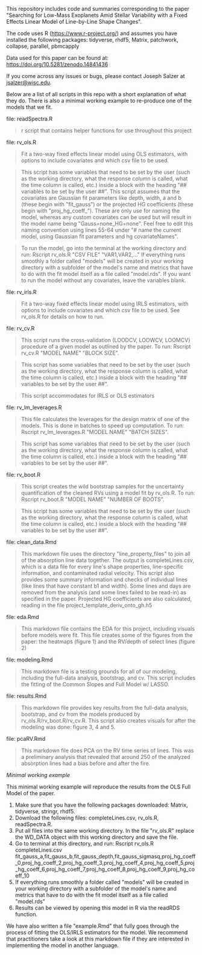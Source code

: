 This repository includes code and summaries corresponding to the paper "Searching for Low-Mass Exoplanets Amid Stellar Variability with a Fixed Effects Linear Model of Line-by-Line Shape Changes".

The code uses R (https://www.r-project.org/) and assumes you have installed the following packages:
tidyverse, rhdf5, Matrix, patchwork, collapse, parallel, pbmcapply

Data used for this paper can be found at: https://doi.org/10.5281/zenodo.14841436

If you come across any issues or bugs, please contact Joseph Salzer at jsalzer@wisc.edu.

Below are a list of all scripts in this repo with a short explanation of what they do. There is also a minimal working example to re-produce one of the models that we fit.

file: readSpectra.R <br>
> r script that contains helper functions for use throughout this project

file: rv_ols.R <br>
> Fit a two-way fixed effects linear model using OLS estimators, with options to include covariates and which csv file to be used.

> This script has some variables that need to be set by the user (such as the working directory, what the response column is called, what the time column is called, etc.) inside a block with the heading "## variables to be set by the user ##". This script assumes that the covariates are Gaussian fit parameters like depth, width, a and b (these begin with "fit_gauss") or the projected HG coefficients (these begin with "proj_hg_coeff_"). These are only use for naming the model, whereas any custom covariates can be used but will result in the model name being "Gauss=none_HG=none". Feel free to edit this naming convention using lines 55-64 under "# name the current model, using Gaussian fit parameters and hg covariateNames".

> To run the model, go into the terminal at the working directory and run: Rscript rv_ols.R "CSV FILE" "VAR1,VAR2,..." If everything runs smoothly a folder called "models" will be created in your working directory with a subfolder of the model's name and metrics that have to do with the fit model itself as a file called "model.rds".  If you want to run the model without any covariates, leave the variables blank. 

file: rv_irls.R <br>
> Fit a two-way fixed effects linear model using IRLS estimators, with options to include covariates and which csv file to be used. See rv_ols.R for details on how to run.


file: rv_cv.R <br>
> This script runs the cross-validation (LOODCV, LOOWCV, LOOMCV) procedure of a given model as outlined by the paper. To run: Rscript rv_cv.R "MODEL NAME" "BLOCK SIZE".

> This script has some variables that need to be set by the user (such as the working directory, what the response column is called, what the time column is called, etc.) inside a block with the heading "## variables to be set by the user ##". 

> This script accommodates for IRLS or OLS estimators

file: rv_lm_leverages.R <br>
> This file calculates the leverages for the design matrix of one of the models. This is done in batches to speed up computation. To run: Rscript rv_lm_leverages.R "MODEL NAME" "BATCH SIZES". 

> This script has some variables that need to be set by the user (such as the working directory, what the response column is called, what the time column is called, etc.) inside a block with the heading "## variables to be set by the user ##". 

file: rv_boot.R <br>
> This script creates the wild bootstrap samples for the uncertainty quantification of the cleaned RVs using a model fit by rv_ols.R. To run: Rscript rv_boot.R "MODEL NAME" "NUMBER OF BOOTS". 

> This script has some variables that need to be set by the user (such as the working directory, what the response column is called, what the time column is called, etc.) inside a block with the heading "## variables to be set by the user ##". 

file: clean_data.Rmd <br>
> This markdown file uses the directory "line_property_files" to join all of the absorption line data together. The output is completeLines.csv, which is a data file for every line's shape properties, line-specific information, and contaminated radial velocity. This script also provides some summary information and checks of individual lines (like lines that have constant b1 and width). Some lines and days are removed from the analysis (and some lines failed to be read-in) as specified in the paper. Projected HG coefficients are also calculated, reading in the file project_template_deriv_onto_gh.h5
	
file: eda.Rmd <br>
> This markdown file contains the EDA for this project, including visuals before models were fit. This file creates some of the figures from the paper: the heatmaps (figure 1) and the RV/depth of select lines (figure 2)

file: modeling.Rmd <br>
> This markdown file is a testing grounds for all of our modeling, including the full-data analysis, bootstrap, and cv. This script includes the fitting of the Common Slopes and Full Model w/ LASSO.

file: results.Rmd <br>
> This markdown file provides key results from the full-data analysis, bootstrap, and cv from the models produced by rv_ols.R/rv_boot.R/rv_cv.R. This script also creates visuals for after the modeling was done: figure 3, 4 and 5.
	
file: pcaRV.Rmd <br>
> This markdown file does PCA on the RV time series of lines. This was a preliminary analysis that revealed that around 250 of the analyzed absorption lines had a bias before and after the fire.


*Minimal working example*

This minimal working example will reproduce the results from the OLS Full Model of the paper.

1. Make sure that you have the following packages downloaded: Matrix, tidyverse, stringr, rhdf5.
2. Download the following files: completeLines.csv, rv_ols.R, readSpectra.R.
3. Put all files into the same working directory. In the file "rv_ols.R" replace the WD_DATA object with this working directory and save the file.
4. Go to terminal at this directory, and run: Rscript rv_ols.R completeLines.csv fit_gauss_a,fit_gauss_b,fit_gauss_depth,fit_gauss_sigmasq,proj_hg_coeff_0,proj_hg_coeff_2,proj_hg_coeff_3,proj_hg_coeff_4,proj_hg_coeff_5,proj_hg_coeff_6,proj_hg_coeff_7,proj_hg_coeff_8,proj_hg_coeff_9,proj_hg_coeff_10
5. If everything runs smoothly a folder called "models" will be created in your working directory with a subfolder of the model's name and metrics that have to do with the fit model itself as a file called "model.rds"
6. Results can be viewed by opening this model in R via the readRDS function.

We have also written a file "example.Rmd" that fully goes through the process of fitting the OLS/IRLS estimators for the model. We recommend that practitioners take a look at this markdown file if they are interested in implementing the model in another language.